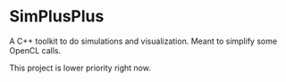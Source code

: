 SimPlusPlus
===========

A C++ toolkit to do simulations and visualization. Meant to simplify some OpenCL calls.


This project is lower priority right now.
